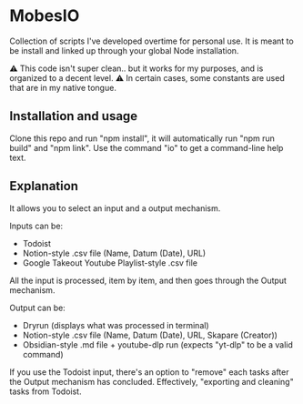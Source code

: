 # MobesIO
Collection of scripts I've developed overtime for personal use.
It is meant to be install and linked up through your global Node installation.

⚠ This code isn't super clean.. but it works for my purposes, and is organized to a decent level. 
⚠ In certain cases, some constants are used that are in my native tongue.

## Installation and usage
Clone this repo and run "npm install", it will automatically run "npm run build" and "npm link".
Use the command "io" to get a command-line help text.

## Explanation
It allows you to select an input and a output mechanism.

Inputs can be:
* Todoist
* Notion-style .csv file (Name, Datum (Date), URL)
* Google Takeout Youtube Playlist-style .csv file

All the input is processed, item by item, and then goes through the Output mechanism.

Output can be:
* Dryrun (displays what was processed in terminal)
* Notion-style .csv file (Name, Datum (Date), URL, Skapare (Creator))
* Obsidian-style .md file + youtube-dlp run (expects "yt-dlp" to be a valid command)

If you use the Todoist input, there's an option to "remove" each tasks after the Output mechanism has concluded. Effectively, "exporting and cleaning" tasks from Todoist.
